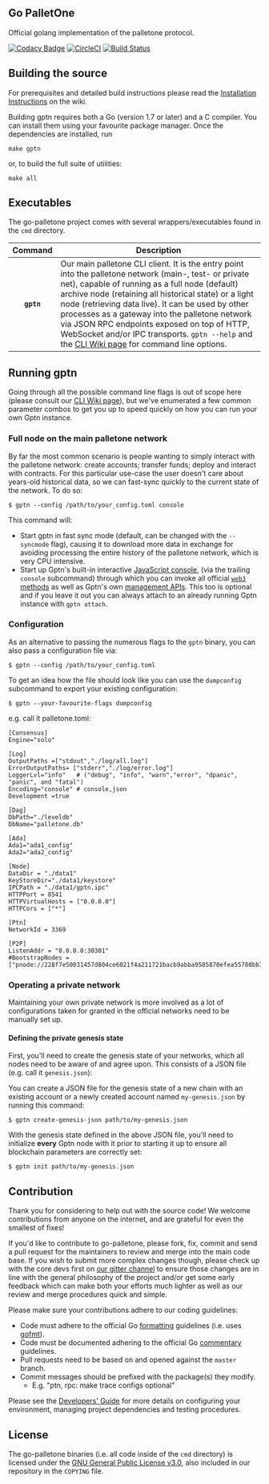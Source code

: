 ## Go PalletOne

Official golang implementation of the palletone protocol.

[![Codacy Badge](https://api.codacy.com/project/badge/Grade/03e2a645bd5b40acabad69ff94833b02)](https://app.codacy.com/app/studyzy/go-palletone?utm_source=github.com&utm_medium=referral&utm_content=studyzy/go-palletone&utm_campaign=badger)
 [![CircleCI](https://circleci.com/gh/palletone/go-palletone/tree/master.svg?style=shield)](https://circleci.com/gh/palletone/go-palletone/tree/master)
 [![Build Status](https://travis-ci.org/studyzy/go-palletone.svg?branch=master)](https://travis-ci.org/studyzy/go-palletone)

## Building the source

For prerequisites and detailed build instructions please read the
[Installation Instructions](https://github.com/studyzy/go-palletone/wiki/Building-palletone)
on the wiki.

Building gptn requires both a Go (version 1.7 or later) and a C compiler.
You can install them using your favourite package manager.
Once the dependencies are installed, run

    make gptn

or, to build the full suite of utilities:

    make all

## Executables

The go-palletone project comes with several wrappers/executables found in the `cmd` directory.

| Command    | Description |
|:----------:|-------------|
| **`gptn`** | Our main palletone CLI client. It is the entry point into the palletone network (main-, test- or private net), capable of running as a full node (default) archive node (retaining all historical state) or a light node (retrieving data live). It can be used by other processes as a gateway into the palletone network via JSON RPC endpoints exposed on top of HTTP, WebSocket and/or IPC transports. `gptn --help` and the [CLI Wiki page](https://github.com/studyzy/go-palletone/wiki/Command-Line-Options) for command line options. |

## Running gptn

Going through all the possible command line flags is out of scope here (please consult our
[CLI Wiki page](https://github.com/studyzy/go-palletone/wiki/Command-Line-Options)), but we've
enumerated a few common parameter combos to get you up to speed quickly on how you can run your
own Gptn instance.

### Full node on the main palletone network

By far the most common scenario is people wanting to simply interact with the palletone network:
create accounts; transfer funds; deploy and interact with contracts. For this particular use-case
the user doesn't care about years-old historical data, so we can fast-sync quickly to the current
state of the network. To do so:

```
$ gptn --config /path/to/your_config.toml console 
```

This command will:

 * Start gptn in fast sync mode (default, can be changed with the `--syncmode` flag), causing it to
   download more data in exchange for avoiding processing the entire history of the palletone network,
   which is very CPU intensive.
 * Start up Gptn's built-in interactive [JavaScript console](https://github.com/studyzy/go-palletone/wiki/JavaScript-Console),
   (via the trailing `console` subcommand) through which you can invoke all official [`web3` methods](https://github.com/studyzy/wiki/wiki/JavaScript-API)
   as well as Gptn's own [management APIs](https://github.com/studyzy/go-palletone/wiki/Management-APIs).
   This too is optional and if you leave it out you can always attach to an already running Gptn instance
   with `gptn attach`.


### Configuration

As an alternative to passing the numerous flags to the `gptn` binary, you can also pass a configuration file via:

```
$ gptn --config /path/to/your_config.toml
```

To get an idea how the file should look like you can use the `dumpconfig` subcommand to export your existing configuration:

```
$ gptn --your-favourite-flags dumpconfig
```

e.g. call it palletone.toml:

```
[Consensus]
Engine="solo"

[Log]
OutputPaths =["stdout","./log/all.log"]
ErrorOutputPaths= ["stderr","./log/error.log"]
LoggerLvl="info"   # ("debug", "info", "warn","error", "dpanic", "panic", and "fatal")
Encoding="console" # console,json
Development =true

[Dag]
DbPath="./leveldb"
DbName="palletone.db"

[Ada]
Ada1="ada1_config"
Ada2="ada2_config"

[Node]
DataDir = "./data1"
KeyStoreDir="./data1/keystore"
IPCPath = "./data1/gptn.ipc"
HTTPPort = 8541
HTTPVirtualHosts = ["0.0.0.0"]
HTTPCors = ["*"]

[Ptn]
NetworkId = 3369

[P2P]
ListenAddr = "0.0.0.0:30301"
#BootstrapNodes = ["pnode://228f7e50031457d804ce6021f4a211721bacb9abba9585870efea55780bb744005a7f22e22938040684cdec32c748968f5dbe19822d4fbb44c6aaa69e7abdfee@127.0.0.1:30301"]
```


### Operating a private network

Maintaining your own private network is more involved as a lot of configurations taken for granted in
the official networks need to be manually set up.

#### Defining the private genesis state

First, you'll need to create the genesis state of your networks, which all nodes need to be aware of and agree upon. This consists of a JSON file (e.g. call it `genesis.json`):

You can create a JSON file for the genesis state of a new chain with an existing account or a newly created account named `my-genesis.json` by running this command:

```
$ gptn create-genesis-json path/to/my-genesis.json
```

With the genesis state defined in the above JSON file, you'll need to initialize **every** Gptn node with it prior to starting it up to ensure all blockchain parameters are correctly set:

```
$ gptn init path/to/my-genesis.json
```

## Contribution

Thank you for considering to help out with the source code! We welcome contributions from
anyone on the internet, and are grateful for even the smallest of fixes!

If you'd like to contribute to go-palletone, please fork, fix, commit and send a pull request
for the maintainers to review and merge into the main code base. If you wish to submit more
complex changes though, please check up with the core devs first on [our gitter channel](https://gitter.im/palletone/go-palletone)
to ensure those changes are in line with the general philosophy of the project and/or get some
early feedback which can make both your efforts much lighter as well as our review and merge
procedures quick and simple.

Please make sure your contributions adhere to our coding guidelines:

 * Code must adhere to the official Go [formatting](https://golang.org/doc/effective_go.html#formatting) guidelines (i.e. uses [gofmt](https://golang.org/cmd/gofmt/)).
 * Code must be documented adhering to the official Go [commentary](https://golang.org/doc/effective_go.html#commentary) guidelines.
 * Pull requests need to be based on and opened against the `master` branch.
 * Commit messages should be prefixed with the package(s) they modify.
   * E.g. "ptn, rpc: make trace configs optional"

Please see the [Developers' Guide](https://github.com/studyzy/go-palletone/wiki/Developers'-Guide)
for more details on configuring your environment, managing project dependencies and testing procedures.

## License

The go-palletone binaries (i.e. all code inside of the `cmd` directory) is licensed under the
[GNU General Public License v3.0](https://www.gnu.org/licenses/gpl-3.0.en.html), also included
in our repository in the `COPYING` file.
